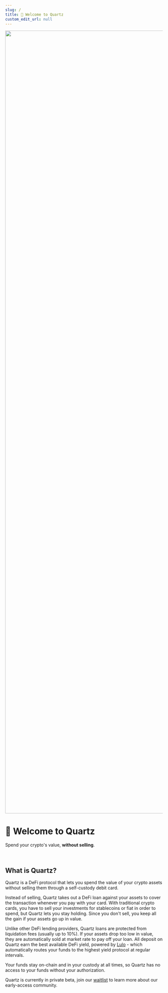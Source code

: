 ```yaml
---
slug: /
title: 👋 Welcome to Quartz
custom_edit_url: null
---
```


<div align="center">
  <img width="2500" alt="Quartz" src="https://cdn.prod.website-files.com/65707af0f4af991289bbd432/670e37661cdb2314fe8ba469_logo-glow-banner.jpg" />
</div>

# 👋 Welcome to Quartz

Spend your crypto's value, **without selling**.

<br/>

## What is Quartz?

Quartz is a DeFi protocol that lets you spend the value of your crypto assets without selling them through a self-custody debit card.

Instead of selling, Quartz takes out a DeFi loan against your assets to cover the transaction whenever you pay with your card. With traditional crypto cards, you have to sell your investments for stablecoins or fiat in order to spend, but Quartz lets you stay holding. Since you don't sell, you keep all the gain if your assets go up in value.

Unlike other DeFi lending providers, Quartz loans are protected from liquidation fees (usually up to 10%). If your assets drop too low in value, they are automatically sold at market rate to pay off your loan. All deposit on Quartz earn the best available DeFi yield, powered by [Lulo](https://lulo.fi/) - which automatically routes your funds to the highest yield protocol at regular intervals.

Your funds stay on-chain and in your custody at all times, so Quartz has no access to your funds without your authorization.

Quartz is currently in private beta, join our [waitlist](https://quartzpay.io/) to learn more about our early-access community.
